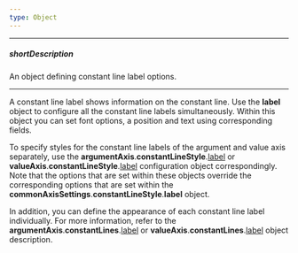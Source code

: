 ```yaml
---
type: Object
---
```

---
##### shortDescription
An object defining constant line label options.

---
A constant line label shows information on the constant line. Use the **label** object to configure all the constant line labels simultaneously. Within this object you can set font options, a position and text using corresponding fields.

To specify styles for the constant line labels of the argument and value axis separately, use the **argumentAxis**.**constantLineStyle**.[label](/api-reference/20%20Data%20Visualization%20Widgets/dxPolarChart/1%20Configuration/commonAxisSettings/constantLineStyle/label '/Documentation/ApiReference/Data_Visualization_Widgets/dxPolarChart/Configuration/argumentAxis/constantLineStyle/label/') or **valueAxis**.**constantLineStyle**.[label](/api-reference/20%20Data%20Visualization%20Widgets/dxPolarChart/1%20Configuration/commonAxisSettings/constantLineStyle/label '/Documentation/ApiReference/Data_Visualization_Widgets/dxPolarChart/Configuration/valueAxis/constantLineStyle/label/') configuration object correspondingly. Note that the options that are set within these objects override the corresponding options that are set within the **commonAxisSettings**.**constantLineStyle**.**label** object.

In addition, you can define the appearance of each constant line label individually. For more information, refer to the **argumentAxis**.**constantLines**.[label](/api-reference/20%20Data%20Visualization%20Widgets/dxPolarChart/1%20Configuration/argumentAxis/constantLines/label '/Documentation/ApiReference/Data_Visualization_Widgets/dxPolarChart/Configuration/argumentAxis/constantLines/label/') or **valueAxis**.**constantLines**.[label](/api-reference/20%20Data%20Visualization%20Widgets/dxPolarChart/1%20Configuration/valueAxis/constantLines/label '/Documentation/ApiReference/Data_Visualization_Widgets/dxPolarChart/Configuration/valueAxis/constantLines/label/') object description.